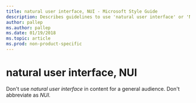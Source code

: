 ```yaml
---
title: natural user interface, NUI - Microsoft Style Guide
description: Describes guidelines to use 'natural user interface' or 'NUI' in Microsoft documents and provides multiple examples.
author: pallep
ms.author: pallep
ms.date: 01/19/2018
ms.topic: article
ms.prod: non-product-specific
---
```


# natural user interface, NUI

Don't use *natural user interface* in content for a general audience. Don't abbreviate as *NUI.*

